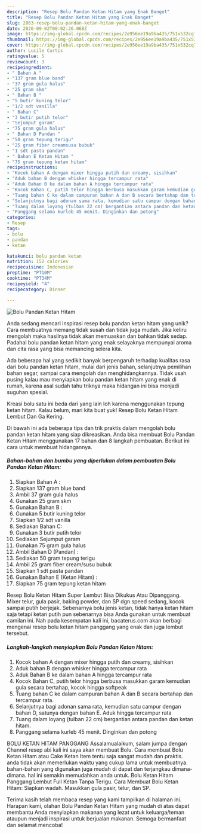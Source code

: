 ```yaml
---
description: "Resep Bolu Pandan Ketan Hitam yang Enak Banget"
title: "Resep Bolu Pandan Ketan Hitam yang Enak Banget"
slug: 2863-resep-bolu-pandan-ketan-hitam-yang-enak-banget
date: 2020-09-02T00:02:26.068Z
image: https://img-global.cpcdn.com/recipes/2e956ee19a9ba435/751x532cq70/bolu-pandan-ketan-hitam-foto-resep-utama.jpg
thumbnail: https://img-global.cpcdn.com/recipes/2e956ee19a9ba435/751x532cq70/bolu-pandan-ketan-hitam-foto-resep-utama.jpg
cover: https://img-global.cpcdn.com/recipes/2e956ee19a9ba435/751x532cq70/bolu-pandan-ketan-hitam-foto-resep-utama.jpg
author: Lucile Curtis
ratingvalue: 5
reviewcount: 3
recipeingredient:
- " Bahan A "
- "137 gram blue band"
- "37 gram gula halus"
- "25 gram skm"
- " Bahan B "
- "5 butir kuning telor"
- "1/2 sdt vanilla"
- " Bahan C"
- "3 butir putih telor"
- "Sejumput garam"
- "75 gram gula halus"
- " Bahan D Pandan "
- "50 gram tepung terigu"
- "25 gram fiber creamsusu bubuk"
- "1 sdt pasta pandan"
- " Bahan E Ketan Hitam "
- "75 gram tepung ketan hitam"
recipeinstructions:
- "Kocok bahan A dengan mixer hingga putih dan creamy, sisihkan"
- "Aduk bahan B dengan whisker hingga tercampur rata"
- "Aduk Bahan B ke dalam bahan A hingga tercampur rata"
- "Kocok Bahan C, putih telor hingga berbusa masukkan garam kemudian gula secara bertahap, kocok hingga softpeak"
- "Tuang bahan C ke dalam campuran bahan A dan B secara bertahap dan tercampur rata."
- "Selanjutnya bagi adonan sama rata, kemudian satu campur dengan bahan D, satunya dengan bahan E. Aduk hingga tercampur rata"
- "Tuang dalam loyang (tulban 22 cm) bergantian antara pandan dan ketan hitam."
- "Panggang selama kurleb 45 menit. Dinginkan dan potong"
categories:
- Resep
tags:
- bolu
- pandan
- ketan

katakunci: bolu pandan ketan 
nutrition: 152 calories
recipecuisine: Indonesian
preptime: "PT10M"
cooktime: "PT34M"
recipeyield: "4"
recipecategory: Dinner

---
```



![Bolu Pandan Ketan Hitam](https://img-global.cpcdn.com/recipes/2e956ee19a9ba435/751x532cq70/bolu-pandan-ketan-hitam-foto-resep-utama.jpg)

Anda sedang mencari inspirasi resep bolu pandan ketan hitam yang unik? Cara membuatnya memang tidak susah dan tidak juga mudah. Jika keliru mengolah maka hasilnya tidak akan memuaskan dan bahkan tidak sedap. Padahal bolu pandan ketan hitam yang enak selayaknya mempunyai aroma dan cita rasa yang bisa memancing selera kita.

Ada beberapa hal yang sedikit banyak berpengaruh terhadap kualitas rasa dari bolu pandan ketan hitam, mulai dari jenis bahan, selanjutnya pemilihan bahan segar, sampai cara mengolah dan menghidangkannya. Tidak usah pusing kalau mau menyiapkan bolu pandan ketan hitam yang enak di rumah, karena asal sudah tahu triknya maka hidangan ini bisa menjadi suguhan spesial.

Kreasi bolu satu ini beda dari yang lain loh karena menggunakan tepung ketan hitam. Kalau belum, mari kita buat yuk! Resep Bolu Ketan Hitam Lembut Dan Ga Kering.


Di bawah ini ada beberapa tips dan trik praktis dalam mengolah bolu pandan ketan hitam yang siap dikreasikan. Anda bisa membuat Bolu Pandan Ketan Hitam menggunakan 17 bahan dan 8 langkah pembuatan. Berikut ini cara untuk membuat hidangannya.

<!--inarticleads1-->

##### Bahan-bahan dan bumbu yang diperlukan dalam pembuatan Bolu Pandan Ketan Hitam:

1. Siapkan  Bahan A :
1. Siapkan 137 gram blue band
1. Ambil 37 gram gula halus
1. Gunakan 25 gram skm
1. Gunakan  Bahan B :
1. Gunakan 5 butir kuning telor
1. Siapkan 1/2 sdt vanilla
1. Sediakan  Bahan C:
1. Gunakan 3 butir putih telor
1. Sediakan Sejumput garam
1. Gunakan 75 gram gula halus
1. Ambil  Bahan D (Pandan) :
1. Sediakan 50 gram tepung terigu
1. Ambil 25 gram fiber cream/susu bubuk
1. Siapkan 1 sdt pasta pandan
1. Gunakan  Bahan E (Ketan Hitam) :
1. Siapkan 75 gram tepung ketan hitam


Resep Bolu Ketan Hitam Super Lembut Bisa Dikukus Atau Dipanggang. Mixer telur, gula pasir, baking powder, dan SP dgn speed sedang, kocok sampai putih berjejak. Sebenarnya bolu jenis ketan, tidak hanya ketan hitam saja tetapi ketan putih pun sebenarnya bisa Anda gunakan untuk membuat camilan ini. Nah pada kesempatan kali ini, bacaterus.com akan berbagi mengenai resep bolu ketan hitam panggang yang enak dan juga lembut tersebut. 

<!--inarticleads2-->

##### Langkah-langkah menyiapkan Bolu Pandan Ketan Hitam:

1. Kocok bahan A dengan mixer hingga putih dan creamy, sisihkan
1. Aduk bahan B dengan whisker hingga tercampur rata
1. Aduk Bahan B ke dalam bahan A hingga tercampur rata
1. Kocok Bahan C, putih telor hingga berbusa masukkan garam kemudian gula secara bertahap, kocok hingga softpeak
1. Tuang bahan C ke dalam campuran bahan A dan B secara bertahap dan tercampur rata.
1. Selanjutnya bagi adonan sama rata, kemudian satu campur dengan bahan D, satunya dengan bahan E. Aduk hingga tercampur rata
1. Tuang dalam loyang (tulban 22 cm) bergantian antara pandan dan ketan hitam.
1. Panggang selama kurleb 45 menit. Dinginkan dan potong


BOLU KETAN HITAM PANGGANG Assalamualaikum, salam jumpa dengan Channel resep abi kali ini saya akan membuat Bolu. Cara membuat Bolu Ketan Hitam atau Cake Ketan Item tentu saja sangat mudah dan praktis. anda tidak akan memerlukan waktu yang cukup lama untuk membuatnya. bahan-bahan yang digunakan juga mudah di dapat dan terjangkau dimana-dimana. hal ini semakin memudahkan anda untuk. Bolu Ketan Hitam Panggang Lembut Full Ketan Tanpa Terigu. Cara Membuat Bolu Ketan Hitam: Siapkan wadah. Masukkan gula pasir, telur, dan SP. 

Terima kasih telah membaca resep yang kami tampilkan di halaman ini. Harapan kami, olahan Bolu Pandan Ketan Hitam yang mudah di atas dapat membantu Anda menyiapkan makanan yang lezat untuk keluarga/teman ataupun menjadi inspirasi untuk berjualan makanan. Semoga bermanfaat dan selamat mencoba!
